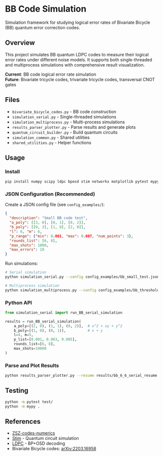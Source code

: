 # BB Code Simulation

Simulation framework for studying logical error rates of Bivariate Bicycle (BB) quantum error correction codes.

## Overview

This project simulates BB quantum LDPC codes to measure their logical error rates under different noise models. It supports both single-threaded and multiprocess simulations with comprehensive result visualization.

**Current**: BB code logical error rate simulation  
**Future**: Bivariate tricycle codes, trivariate tricycle codes, transversal CNOT gates

## Files

- `bivariate_bicycle_codes.py` - BB code construction
- `simulation_serial.py` - Single-threaded simulations  
- `simulation_multiprocess.py` - Multi-process simulations
- `results_parser_plotter.py` - Parse results and generate plots
- `quantum_circuit_builder.py` - Build quantum circuits
- `simulation_common.py` - Shared utilities
- `shared_utilities.py` - Helper functions

## Usage

### Install
```bash
pip install numpy scipy ldpc bposd stim networkx matplotlib pytest mypy
```

### JSON Configuration (Recommended)
Create a JSON config file (see `config_examples/`):
```json
{
  "description": "Small BB code test",
  "a_poly": [[3, 0], [0, 1], [0, 2]],
  "b_poly": [[0, 3], [1, 0], [2, 0]],
  "l": 6, "m": 6,
  "p_range": {"min": 0.001, "max": 0.007, "num_points": 3},
  "rounds_list": [6, 8],
  "max_shots": 1000,
  "max_errors": 10
}
```

Run simulations:
```bash
# Serial simulation
python simulation_serial.py --config config_examples/bb_small_test.json --output-dir results

# Multiprocess simulation  
python simulation_multiprocess.py --config config_examples/bb_threshold_study.json --output-dir results
```

### Python API
```python
from simulation_serial import run_BB_serial_simulation

results = run_BB_serial_simulation(
    a_poly=[(2, 0), (1, 1), (0, 2)],  # x^2 + xy + y^2  
    b_poly=[(1, 0), (0, 1)],          # x + y
    l=4, m=5,
    p_list=[0.001, 0.003, 0.005],
    rounds_list=[6, 8],
    max_shots=10000
)
```

### Parse and Plot Results
```bash
python results_parser_plotter.py --resume results/bb_6_6_serial_resume.csv --show
```

## Testing
```bash
python -m pytest test/
python -m mypy .
```

## References

- [ZSZ-codes-numerics](https://github.com/yifanhong/ZSZ-codes-numerics)
- [Stim](https://github.com/quantumlib/Stim) - Quantum circuit simulation
- [LDPC](https://github.com/quantumgizmos/ldpc) - BP+OSD decoding
- Bivariate Bicycle codes: [arXiv:2203.16958](https://arxiv.org/abs/2203.16958)
